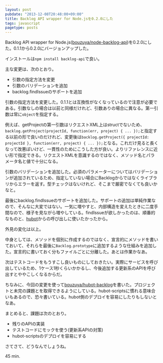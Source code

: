 ```yaml
---
layout: post
pubdate: "2013-12-08T20:48:00+09:00"
title: Backlog API wrapper for Node.jsを0.2.0にした
tags: javascript
pagetype: posts
---
```

Backlog API wrapper for Node.js([bouzuya/node-backlog-api][])を0.2.0にした。0.1.1から0.2.0にバージョンアップした。

インストールは`npm install backlog-api`で良い。

主な変更は、次のとおり。

- 引数の指定方法を変更
- 引数のバリデーションを追加
- backlog.findIssueのサポートを追加

引数の指定方法を変更した。0.1.1とは互換性がなくなっているので注意が必要である。引数なしの場合は以前と同様だけれど、引数ありの場合に異なる。第一引数は常に`object`を指定する。

例えば、getProjectの第一引数はリクエストXML上はstructでないため、`backlog.getProject(projectId, function(err, project) { ... });`と指定する以前の形で良いのだけれど、変更後は`backlog.getProject({ projectId: projectId }, function(err, project) { ... });`となる。これだけ見ると長くなって改悪ぽいけど、一貫性のためにこうした方が良い。よりリファレンスに近い形で指定できる。リクエストXMLを意識するのではなく、メソッド名とパラメータ名と値で十分になる。

引数のバリデーションを追加した。必須のパラメーターについてはバリデーションが追加されているため、指定していない場合にBacklogからではなくライブラリからエラーを返す。型チェックはないけれど、そこまで厳密でなくても良いかなと。

最後にbacklog.findIssueのサポートを追加した。サポートの追加は単純作業なので、そんなに大変ではない。一気に増やすと、内部構造を変えたときに二度手間なので、様子を見ながら増やしている。findIssueが欲しかったのは、順番的なものと、[hubot][github/hubot]からの呼び出しに使いたかったから。

外見の変化は以上。

中身としては、メソッドを個別に作成するのではなく、宣言的にメソッドを書いておいて、それらを最後に`Backlog.prototype`に追加するような仕組みを追加した。宣言的に書いておく分もファイルごとに分離した。あとは作業かなあ。

次はテストコードをもうすこし良いものにしておきたい。実際にサービスを呼び出しているため、1ケース1秒くらいかかるし、今後追加する更新系のAPIを呼び出すとややこしくなるからだ。

ちなみに、今回の変更を使って[bouzuya/hubot-backlog][]を書いた。プロジェクトと未完の課題とを取得できるようにしている。hubot-scriptsに慣れる意味合いもあるので、恐々書いている。hubot側のデプロイを容易にしたりもしないとなあ。

まとめると、課題は次のとおり。

- 残りのAPIの実装
- テストコードにモックを使う(更新系APIの対策)
- hubot-scriptsのデプロイを容易にする

さてさて、どうなんでしょうね。

45 min.

[bouzuya/node-backlog-api]: https://github.com/bouzuya/node-backlog-api
[bouzuya/hubot-backlog]: https://github.com/bouzuya/hubot-backlog
[github/hubot]: https://github.com/github/hubot

